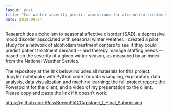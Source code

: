 ```yaml
---
layout: post
title: "Can winter severity predict admissions for alcoholism treatment?"
date: 2018-09-24
---
```


Research ties alcoholism to seasonal affective disorder (SAD), a depressive mood disorder associated with seasonal winter weather. I created a pilot study for a network of alcoholism treatment
centers to see if they could predict patient treatment demand -- and thereby manage staffing needs -- based on the severity of a given winter season, as measured by an index from the National
Weather Service.

The repository at the link below includes all materials for this project: Jupyter notebooks with Python code for data wrangling, exploratory data analysis, data visualization and machine learning; the full project report; the Powerpoint for the client; and a video of my presentation to the client. Please copy and paste the link if it doesn’t work.

https://github.com/RossBrownPhD/Capstone_1_Final_Submission
